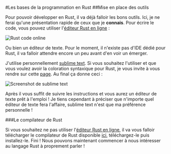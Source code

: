 #Les bases de la programmation en Rust
##Mise en place des outils

Pour pouvoir développer en Rust, il va déjà falloir les bons outils. Ici, je ne ferai qu'une présentation rapide de ceux que je __connais__. Pour écrire le code, vous pouvez utiliser l'[éditeur Rust en ligne](https://play.rust-lang.org/) :

![Rust code online](http://blog.guillaume-gomez.fr/blog/play-rust.png)

Ou bien un éditeur de texte. Pour le moment, il n'existe pas d'IDE dédié pour Rust, il va falloir attendre encore un peu avant d'en voir un émerger.

J'utilise personnellement [sublime text](http://www.sublimetext.com/). Si vous souhaitez l'utiliser et que vous voulez avoir la coloration syntaxique pour Rust, je vous invite à vous rendre sur cette [page](https://sublime.wbond.net/installation#st2). Au final ça donne ceci :

![Screenshot de sublime text](http://blog.guillaume-gomez.fr/blog/rust-sublime.png)

Après il vous suffit de suivre les instructions et vous aurez un éditeur de texte prêt à l'emploi ! Je tiens cependant à préciser que n'importe quel éditeur de texte fera l'affaire, sublime text n'est que ma préférence personnelle !

###Le compilateur de Rust

Si vous souhaitez ne pas utiliser l'[éditeur Rust en ligne](https://play.rust-lang.org/), il va vous falloir télécharger le compilateur de Rust disponible [ici](http://www.rust-lang.org/), téléchargez-le puis installez-le. Fini ! Nous pouvons maintenant commencer à nous intéresser au langage Rust à proprement parler !
